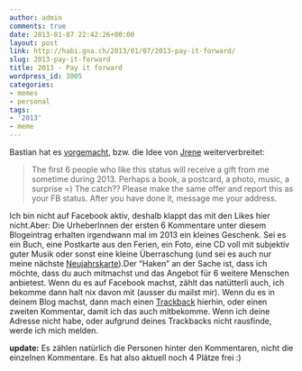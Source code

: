 ```yaml
---
author: admin
comments: true
date: 2013-01-07 22:42:26+00:00
layout: post
link: http://habi.gna.ch/2013/01/07/2013-pay-it-forward/
slug: 2013-pay-it-forward
title: 2013 - Pay it forward
wordpress_id: 3005
categories:
- memes
- personal
tags:
- '2013'
- meme
---
```


Bastian hat es [vorgemacht](http://blog.dasrecht.net/2013/01/06/2013-pay-it-forward/), bzw. die Idee von [Jrene](http://hellojrene.ch) weiterverbreitet:




<blockquote>The first 6 people who like this status will receive a gift from me sometime during 2013. Perhaps a book, a postcard, a photo, music, a surprise =) The catch?? Please make the same offer and report this as your FB status. After you have done it, message me your address.</blockquote>




Ich bin nicht auf Facebook aktiv, deshalb klappt das mit den Likes hier nicht.Aber: Die UrheberInnen der ersten 6 Kommentare unter diesem Blogeintrag erhalten irgendwann mal im 2013 ein kleines Geschenk. Sei es ein Buch, eine Postkarte aus den Ferien, ein Foto, eine CD voll mit subjektiv guter Musik oder sonst eine kleine Überraschung (und sei es auch nur meine nächste [Neujahrskarte](http://habi.gna.ch/2013/01/01/happy-2013/)).Der “Haken” an der Sache ist, dass ich möchte, dass du auch mitmachst und das Angebot für 6 weitere Menschen anbietest. Wenn du es auf Facebook machst, zählt das natütterli auch, ich bekomme dann halt nix davon mit (ausser du mailst mir). Wenn du es in deinem Blog machst, dann mach einen [Trackback](http://en.wikipedia.org/wiki/Trackback) hierhin, oder einen zweiten Kommentar, damit ich das auch mitbekomme. Wenn ich deine Adresse nicht habe, oder aufgrund deines Trackbacks nicht rausfinde, werde ich mich melden.




**update:** Es zählen natürlich die Personen hinter den Kommentaren, nicht die einzelnen Kommentare. Es hat also aktuell noch 4 Plätze frei :)
